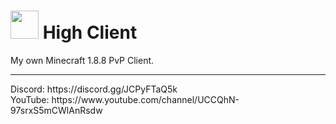 # <img src="https://i.ibb.co/h7jXpjR/High-Client-Logo-1.png" width=45px> High Client
My own Minecraft 1.8.8 PvP Client.
<hr>
Discord: https://discord.gg/JCPyFTaQ5k
<br>
YouTube: https://www.youtube.com/channel/UCCQhN-97srxS5mCWlAnRsdw
